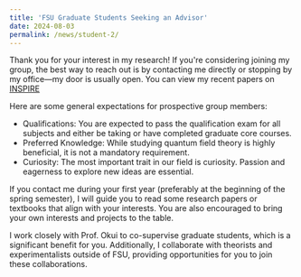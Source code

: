```yaml
---
title: 'FSU Graduate Students Seeking an Advisor'
date: 2024-08-03
permalink: /news/student-2/
---
```


Thank you for your interest in my research! If you're considering joining my group, the best way to reach out is by contacting me directly or stopping by my office—my door is usually open. You can view my recent papers on [INSPIRE](https://inspirehep.net/authors/1198400)

Here are some general expectations for prospective group members:

* Qualifications: You are expected to pass the qualification exam for all subjects and either be taking or have completed graduate core courses.
* Preferred Knowledge: While studying quantum field theory is highly beneficial, it is not a mandatory requirement.
* Curiosity: The most important trait in our field is curiosity. Passion and eagerness to explore new ideas are essential.

If you contact me during your first year (preferably at the beginning of the spring semester), I will guide you to read some research papers or textbooks that align with your interests. You are also encouraged to bring your own interests and projects to the table.

I work closely with Prof. Okui to co-supervise graduate students, which is a significant benefit for you. Additionally, I collaborate with theorists and experimentalists outside of FSU, providing opportunities for you to join these collaborations.

